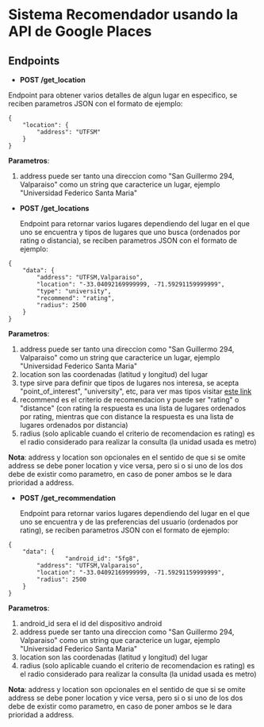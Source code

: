 # Sistema Recomendador usando la API de Google Places

## Endpoints

* **POST /get_location**

 Endpoint para obtener varios detalles de algun lugar en especifico, se reciben parametros JSON con el formato de ejemplo:

```
{
	"location": {
		"address": "UTFSM"		
	}
}
```

**Parametros**:

1. address puede ser tanto una direccion como "San Guillermo 294, Valparaiso" como un string que caracterice un lugar, ejemplo "Universidad Federico Santa Maria"

* **POST /get_locations**

  Endpoint para retornar varios lugares dependiendo del lugar en el que uno se encuentra y tipos de lugares que uno busca (ordenados por rating o distancia), se reciben parametros JSON con el formato de ejemplo:

```
{
	"data": {
		"address": "UTFSM,Valparaiso",
		"location": "-33.04092169999999, -71.59291159999999",
		"type": "university",
		"recommend": "rating",
		"radius": 2500
	}
}
 ```

**Parametros**:

1. address puede ser tanto una direccion como "San Guillermo 294, Valparaiso" como un string que caracterice un lugar, ejemplo "Universidad Federico Santa Maria"
1. location son las coordenadas (latitud y longitud) del lugar
1. type sirve para definir que tipos de lugares nos interesa, se acepta "point_of_interest", "university", etc, para ver mas tipos visitar [este link](https://developers.google.com/places/supported_types?hl=es-419)
1. recommend es el criterio de recomendacion y puede ser "rating" o "distance" (con rating la respuesta es una lista de lugares ordenados por rating, mientras que con distance la respuesta es una lista de lugares ordenados por distancia)
1. radius (solo aplicable cuando el criterio de recomendacion es rating) es el radio considerado para realizar la consulta (la unidad usada es metro)

**Nota**: address y location son opcionales en el sentido de que si se omite address se debe poner location y vice versa, pero si o si uno de los dos debe de existir como parametro, en caso de poner ambos se le dara prioridad a address.

* **POST /get_recommendation**

  Endpoint para retornar varios lugares dependiendo del lugar en el que uno se encuentra y de las preferencias del usuario (ordenados por rating), se reciben parametros JSON con el formato de ejemplo:

```
{
	"data": {
                "android_id": "5fg8",
		"address": "UTFSM,Valparaiso",
		"location": "-33.04092169999999, -71.59291159999999",
		"radius": 2500
	}
}
 ```

**Parametros**:

1. android_id sera el id del dispositivo android
1. address puede ser tanto una direccion como "San Guillermo 294, Valparaiso" como un string que caracterice un lugar, ejemplo "Universidad Federico Santa Maria"
1. location son las coordenadas (latitud y longitud) del lugar
1. radius (solo aplicable cuando el criterio de recomendacion es rating) es el radio considerado para realizar la consulta (la unidad usada es metro)

**Nota**: address y location son opcionales en el sentido de que si se omite address se debe poner location y vice versa, pero si o si uno de los dos debe de existir como parametro, en caso de poner ambos se le dara prioridad a address.
